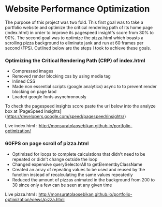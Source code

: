 # Website Performance Optimization
The purpose of this project was two fold. This first goal was to take a portfolio website and optimize the critical rendering path of its home page (index.html) in order to improve its pagespeed insight's score from 30% to 90%. The second goal was to optimize the pizza.html which boasts a scrolling pizza background to eliminate jank and run at 60 frames per second (FPS). Outlined below are the steps I took to achieve these goals.

### Optimizing the Critical Rendering Path (CRP) of index.html
* Compressed images
* Removed render blocking css by using media tag
* Inlined CSS
* Made non essential scripts (google analytics) async to to prevent render blocking on page laod
* Loaded google fonts asynchronously

To check the pagespeed insights score paste the url below into the analyze box at [PageSpeed Insights] (https://developers.google.com/speed/pagespeed/insights/)

Live index.html : http://monsuratolaosebikan.github.io/portfolio-optimization/

### 60FPS on page scroll of pizza.html
* Optimized for loops to complete calculations that didn't need to be repeated or didn't change outside the loop
* Changed expensive querySelectorAll to getElementbyClassName
* Created an array of repeating values to be used and reused by the function instead of recalculating the same values repeatedly
* Reduced the amount of pizzas animated in the background from 200 to 30 since only a few can be seen at any given time

Live pizza.html : http://monsuratolaosebikan.github.io/portfolio-optimization/views/pizza.html
